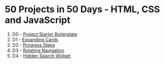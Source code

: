 # 50 Projects in 50 Days - HTML, CSS and JavaScript

1. D0 - [Project Starter Boilerplate](https://gitfrandu4.github.io/50-projects-50-days/d0-boilerplate/index.html)
2. D1 - [Expanding Cards](https://gitfrandu4.github.io/50-projects-50-days/d1-expanding-cards/index.html)
3. D2 - [Progress Steps](https://gitfrandu4.github.io/50-projects-50-days/d2-progress-steps/index.html)
4. D3 - [Rotating Navigation](https://gitfrandu4.github.io/50-projects-50-days/d3-rotating-navigation/index.html)
5. D4 - [Hidden Search Widget]()

